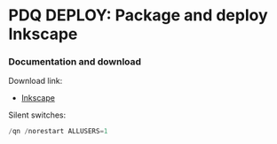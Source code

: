# PDQ DEPLOY: Package and deploy Inkscape
### Documentation and download
Download link:

* [Inkscape](https://inkscape.org/) 

Silent switches:
```powershell
/qn /norestart ALLUSERS=1
```